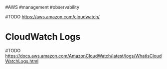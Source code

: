 #AWS #management #observability

#TODO
<https://aws.amazon.com/cloudwatch/>

# CloudWatch Logs

#TODO
<https://docs.aws.amazon.com/AmazonCloudWatch/latest/logs/WhatIsCloudWatchLogs.html>
